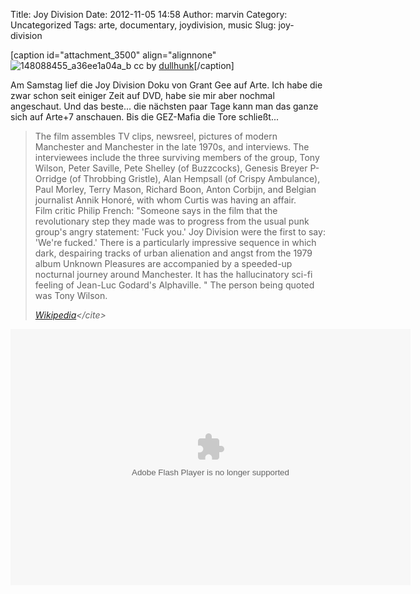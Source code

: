 Title: Joy Division
Date: 2012-11-05 14:58
Author: marvin
Category: Uncategorized
Tags: arte, documentary, joydivision, music
Slug: joy-division

[caption id="attachment\_3500" align="alignnone"
![148088455_a36ee1a04a_b]({filename}/images/148088455_a36ee1a04a_b.jpg)
cc by
[dullhunk](http://www.flickr.com/photos/dullhunk/148088455/)[/caption]

Am Samstag lief die Joy Division Doku von Grant Gee auf Arte. Ich habe
die zwar schon seit einiger Zeit auf DVD, habe sie mir aber nochmal
angeschaut. Und das beste... die nächsten paar Tage kann man das ganze
sich auf Arte+7 anschauen. Bis die GEZ-Mafia die Tore schließt...

> The film assembles TV clips, newsreel, pictures of modern Manchester
> and Manchester in the late 1970s, and interviews. The interviewees
> include the three surviving members of the group, Tony Wilson, Peter
> Saville, Pete Shelley (of Buzzcocks), Genesis Breyer P-Orridge (of
> Throbbing Gristle), Alan Hempsall (of Crispy Ambulance), Paul Morley,
> Terry Mason, Richard Boon, Anton Corbijn, and Belgian journalist Annik
> Honoré, with whom Curtis was having an affair.  
>  Film critic Philip French: "Someone says in the film that the
> revolutionary step they made was to progress from the usual punk
> group's angry statement: 'Fuck you.' Joy Division were the first to
> say: 'We're fucked.' There is a particularly impressive sequence in
> which dark, despairing tracks of urban alienation and angst from the
> 1979 album Unknown Pleasures are accompanied by a speeded-up nocturnal
> journey around Manchester. It has the hallucinatory sci-fi feeling of
> Jean-Luc Godard's Alphaville. " The person being quoted was Tony
> Wilson.  
>
> <cite>[Wikipedia](http://en.wikipedia.org/wiki/Joy_Division_(2007_film))</cite>

<p>
<object classid="clsid:D27CDB6E-AE6D-11cf-96B8-444553540000" codebase="http://download.macromedia.com/pub/shockwave/cabs/flash/swflash.cab#version=10,0,0,0" id="playerArte" allowscriptaccess="always" width="640" height="410">
<param name="allowFullScreen" value="true"></param><param name="allowScriptAccess" value="always"></param><param name="quality" value="high"><param name="movie" value="http://videos.arte.tv/videoplayer.swf?lang=de&amp;localizedPathUrl=http%3A%2F%2Fvideos%2Earte%2Etv%2Fcae%2Fstatic%2Fflash%2Fplayer%2F&amp;videorefFileUrl=http%3A%2F%2Fvideos%2Earte%2Etv%2Fde%2Fdo%5Fdelegate%2Fvideos%2Fjoy%2Ddivision%2D%2D7025758%2Cview%2CasPlayerXml%2Exml&amp;configFileUrl=http%3A%2F%2Fvideos%2Earte%2Etv%2Fcae%2Fstatic%2Fflash%2Fplayer%2Fconfig%2Exml&amp;videoId=7025758&amp;mode=prod&amp;admin=false&amp;autoPlay=true&amp;embed=true&amp;autoPlay=false">

<embed src="http://videos.arte.tv/videoplayer.swf?lang=de&amp;localizedPathUrl=http%3A%2F%2Fvideos%2Earte%2Etv%2Fcae%2Fstatic%2Fflash%2Fplayer%2F&amp;videorefFileUrl=http%3A%2F%2Fvideos%2Earte%2Etv%2Fde%2Fdo%5Fdelegate%2Fvideos%2Fjoy%2Ddivision%2D%2D7025758%2Cview%2CasPlayerXml%2Exml&amp;configFileUrl=http%3A%2F%2Fvideos%2Earte%2Etv%2Fcae%2Fstatic%2Fflash%2Fplayer%2Fconfig%2Exml&amp;videoId=7025758&amp;mode=prod&amp;admin=false&amp;autoPlay=true&amp;embed=true&amp;autoPlay=false" width="640" height="410" allowfullscreen="true" name="playerArte" quality="high" allowscriptaccess="always" pluginspage="http://www.macromedia.com/go/getflashplayer" type="application/x-shockwave-flash">
</embed>
</object>
</p>

